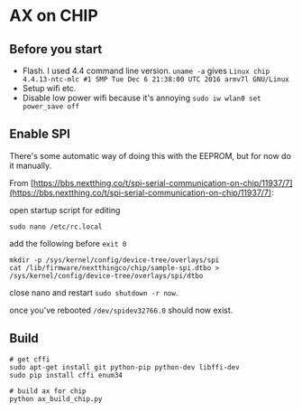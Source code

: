 # AX on CHIP

## Before you start

* Flash. I used 4.4 command line version. `uname -a` gives `Linux chip
  4.4.13-ntc-mlc #1 SMP Tue Dec 6 21:38:00 UTC 2016 armv7l GNU/Linux`
* Setup wifi etc.
* Disable low power wifi because it's annoying `sudo iw wlan0 set power_save off`

## Enable SPI

There's some automatic way of doing this with the EEPROM, but for now
do it manually.

From
[https://bbs.nextthing.co/t/spi-serial-communication-on-chip/11937/7](https://bbs.nextthing.co/t/spi-serial-communication-on-chip/11937/7):

open startup script for editing
```
sudo nano /etc/rc.local
```

add the following before `exit 0`

```
mkdir -p /sys/kernel/config/device-tree/overlays/spi
cat /lib/firmware/nextthingco/chip/sample-spi.dtbo > /sys/kernel/config/device-tree/overlays/spi/dtbo
```

close nano and restart `sudo shutdown -r now`.

once you've rebooted `/dev/spidev32766.0` should now exist.

## Build

```
# get cffi
sudo apt-get install git python-pip python-dev libffi-dev
sudo pip install cffi enum34

# build ax for chip
python ax_build_chip.py
```
